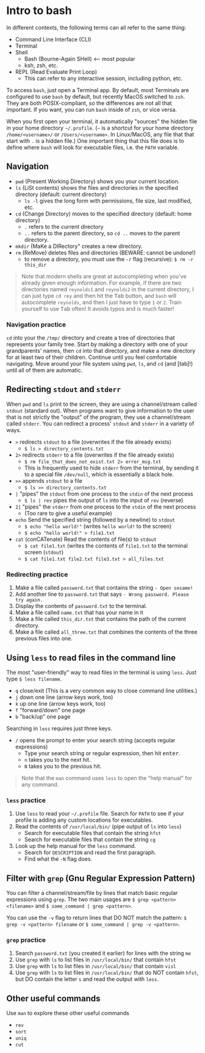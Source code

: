 # Intro to bash

In different contexts, the following terms can all refer to the same thing:

* Command Line Interface (CLI)
* Terminal
* Shell
  * Bash (Bourne-Again SHell)  <-- most popular
  * ksh, zsh, etc.
* REPL (Read Evaluate Print Loop)
  * This can refer to any interactive session, including python, etc.

To access `bash`, just open a Terminal app. By default, most Terminals are
configured to use `bash` by default, but recently MacOS switched to `zsh`. They
are both POSIX-compliant, so the differences are not all that important. If you
want, you can run `bash` inside of `zsh`, or vice versa.

When you first open your terminal, it automatically "sources" the hidden file
in your home directory `~/.profile`. (`~` is a shortcut for your home directory
`/home/<username>/` or `/Users/<username>`. In Linux/MacOS, any file that that
start with `.` is a hidden file.) One important thing that this file does is to
define where `bash` will look for executable files, i.e. the `PATH` variable.

## Navigation

* `pwd` (Present Working Directory) shows you your current location.
* `ls` (LiSt contents) shows the files and directories in the specified
  directory (default: current directory)
  * `ls -l` gives the long form with permissions, file size, last modified, etc.
* `cd` (Change Directory) moves to the specified directory (default: home directory)
  * `.` refers to the current directory
  * `..` refers to the parent directory, so `cd ..` moves to the parent
    directory.
* `mkdir` (MaKe a DIRectory" creates a new directory.
* `rm` (ReMove) deletes files and directories (BEWARE: cannot be undone!)
  * to remove a directory, you must use the `-r` flag (recursive): `$ rm -r this_dir`

> Note that modern shells are great at autocompleting when you've already given
> enough information. For example, if there are two directories named
> `reynolds1` and `reynolds2` in the current directory, I can just type
> `cd rey` and then hit the <kbd>Tab</kbd> button, and `bash` will autocomplete
> `reynolds`, and then I just have to type `1` or `2`. Train yourself to use
> <kbd>Tab</kbd> often! It avoids typos and is much faster!

### Navigation practice

`cd` into your the `/tmp/` directory and create a tree of directories that
represents your family tree. Start by making a directory with one of your
grandparents' names, then `cd` into that directory, and make a new directory
for at least two of their children. Continue until you feel comfortable
navigating.  Move around your file system using `pwd`, `ls`, and `cd` (and
[tab]!) until all of them are automatic.

## Redirecting `stdout` and `stderr`

When `pwd` and `ls` print to the screen, they are using a channel/stream called
`stdout` (standard out). When programs want to give information to the user
that is not strictly the "output" of the program, they use a channel/stream
called `stderr`. You can redirect a process' `stdout` and `stderr` in a variety
of ways.

* `>` redirects `stdout` to a file (overwrites if the file already exists)
  * `$ ls > directory_contents.txt`
* `2>` redirects `stderr` to a file (overwrites if the file already exists)
  * `$ rm file_that_does_not_exist.txt 2> error_msg.txt`
  * This is frequently used to hide `stderr` from the terminal, by sending it
    to a special file `/dev/null`, which is essentially a black hole.
* `>>` appends `stdout` to a file
  * `$ ls >> directory_contents.txt`
* `|` "pipes" the `stdout` from one process to the `stdin` of the next process
  * `$ ls | rev` pipes the output of `ls` into the input of `rev` (reverse)
* `2|` "pipes" the `stderr` from one process to the `stdin` of the next process
  * (Too rare to give a useful example)
* `echo` Send the specified string (followed by a newline) to `stdout`
  * `$ echo "hello world!"` (writes `hello world!` to the screen)
  * `$ echo "hello world!" > file1.txt`
* `cat` (conCATenate) Read the contents of file(s) to `stdout`
  * `$ cat file1.txt` (writes the contents of `file1.txt` to the terminal screen (`stdout`)
  * `$ cat file1.txt file2.txt file3.txt > all_files.txt`

### Redirecting practice

1. Make a file called `password.txt` that contains the string `- Open sesame!`
1. Add another line to `password.txt` that says `- Wrong password. Please try again.`
1. Display the contents of `password.txt` to the terminal.
1. Make a file called `name.txt` that has your name in it
1. Make a file called `this_dir.txt` that contains the path of the current directory.
1. Make a file called `all_three.txt` that combines the contents of the three previous files into one.

## Using `less` to read files in the command line

The most "user-friendly" way to read files in the terminal is using `less`.
Just type `$ less filename`.

* `q` close/exit (This is a very common way to close command line utilities.)
* `j` down one line (arrow keys work, too)
* `k` up one line (arrow keys work, too)
* `f` "forward/down" one page
* `b` "back/up" one page

Searching in `less` requires just three keys.

* `/` opens the prompt to enter your search string (accepts regular expressions)
  * Type your search string or regular expression, then hit <kbd>enter</kbd>.
  * `n` takes you to the next hit.
  * `N` takes you to the previous hit.

> Note that the `man` command uses `less` to open the "help manual" for any
> command.

### `less` practice

1. Use `less` to read your `~/.profile` file. Search for `PATH` to see if your
   profile is adding any custom locations for executables.
1. Read the contents of `/usr/local/bin/` (pipe output of `ls` into `less`)
   * Search for executable files that contain the string `hfst`
   * Search for executable files that contain the string `cg`
1. Look up the help manual for the `less` command.
   * Search for `DESCRIPTION` and read the first paragraph.
   * Find what the `-N` flag does.

## Filter with `grep` (Gnu Regular Expression Pattern)

You can filter a channel/stream/file by lines that match basic regular
expressions using `grep`. The two main usages are `$ grep <pattern> <filename>`
and `$ some_command | grep <pattern>`.

You can use the `-v` flag to return lines that DO NOT match the pattern:
`$ grep -v <pattern> filename` or `$ some_command | grep -v <pattern>`.

### `grep` practice

1. Search `password.txt` (you created it earlier) for lines with the string `me`
1. Use `grep` with `ls` to list files in `/usr/local/bin/` that contain `hfst`
1. Use `grep` with `ls` to list files in `/usr/local/bin/` that contain `visl`
1. Use `grep` with `ls` to list files in `/usr/local/bin/` that do NOT contain
   `hfst`, but DO contain the letter `s` and read the output with `less`.

## Other useful commands

Use `man` to explore these other useful commands

* `rev`
* `sort`
* `uniq`
* `cut`
